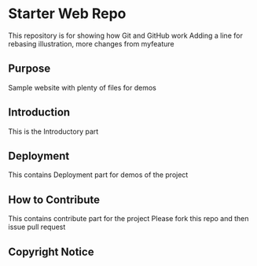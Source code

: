 # Starter Web Repo

This repository is for showing how Git and GitHub work
Adding a line for rebasing illustration, more changes from myfeature

## Purpose

Sample website with plenty of files for demos

## Introduction

This is the Introductory part

## Deployment

This contains Deployment part for demos of the project

## How to Contribute

This contains contribute part for the project
Please fork this repo and then issue pull request 

## Copyright Notice